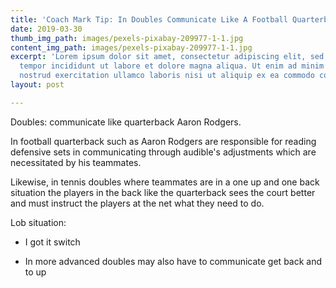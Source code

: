 ```yaml
---
title: 'Coach Mark Tip: In Doubles Communicate Like A Football Quarterback'
date: 2019-03-30
thumb_img_path: images/pexels-pixabay-209977-1-1.jpg
content_img_path: images/pexels-pixabay-209977-1-1.jpg
excerpt: 'Lorem ipsum dolor sit amet, consectetur adipiscing elit, sed do eiusmod
  tempor incididunt ut labore et dolore magna aliqua. Ut enim ad minim veniam, quis
  nostrud exercitation ullamco laboris nisi ut aliquip ex ea commodo consequat. '
layout: post

---
```


Doubles: communicate like quarterback Aaron Rodgers.

In football quarterback such as Aaron Rodgers are responsible for reading defensive sets in communicating through audible's adjustments which are necessitated by his teammates.

Likewise, in tennis doubles where teammates are in a one up and one back situation the players in the back like the quarterback sees the court better and must instruct the players at the net what they need to do.

Lob situation:

  
 

* I got it switch

  
 

* In more advanced doubles may also have to communicate get back and to up